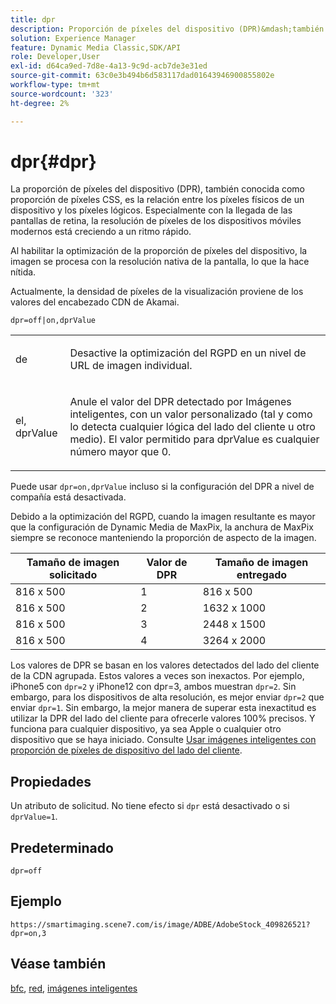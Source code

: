 ```yaml
---
title: dpr
description: Proporción de píxeles del dispositivo (DPR)&mdash;también conocido como proporción de píxeles CSS&mdash;es la relación entre los píxeles físicos y los píxeles lógicos de un dispositivo.
solution: Experience Manager
feature: Dynamic Media Classic,SDK/API
role: Developer,User
exl-id: d64ca9ed-7d8e-4a13-9c9d-acb7de3e31ed
source-git-commit: 63c0e3b494b6d583117dad01643946900855802e
workflow-type: tm+mt
source-wordcount: '323'
ht-degree: 2%

---
```


# dpr{#dpr}

La proporción de píxeles del dispositivo (DPR), también conocida como proporción de píxeles CSS, es la relación entre los píxeles físicos de un dispositivo y los píxeles lógicos. Especialmente con la llegada de las pantallas de retina, la resolución de píxeles de los dispositivos móviles modernos está creciendo a un ritmo rápido.

Al habilitar la optimización de la proporción de píxeles del dispositivo, la imagen se procesa con la resolución nativa de la pantalla, lo que la hace nítida.

Actualmente, la densidad de píxeles de la visualización proviene de los valores del encabezado CDN de Akamai.

`dpr=off|on,dprValue`

<table id="simpletable_4CB26F72A56D4515B767C303F8E8A1CF"> 
 <tr class="strow"> 
  <td class="stentry"> <p> <span class="codeph"> <span class="varname"> de </span> </span> </p> </td> 
  <td class="stentry"> <p>Desactive la optimización del RGPD en un nivel de URL de imagen individual. </p> </td> 
 </tr> 
 <tr class="strow"> 
  <td class="stentry"> <p> <span class="codeph"> <span class="varname"> el, dprValue </span> </span> </p> </td> 
  <td class="stentry"> <p>Anule el valor del DPR detectado por Imágenes inteligentes, con un valor personalizado (tal y como lo detecta cualquier lógica del lado del cliente u otro medio). El valor permitido para dprValue es cualquier número mayor que 0. </p> </td> 
 </tr> 
</table>


Puede usar `dpr=on,dprValue` incluso si la configuración del DPR a nivel de compañía está desactivada.

Debido a la optimización del RGPD, cuando la imagen resultante es mayor que la configuración de Dynamic Media de MaxPix, la anchura de MaxPix siempre se reconoce manteniendo la proporción de aspecto de la imagen.

| Tamaño de imagen solicitado | Valor de DPR | Tamaño de imagen entregado |
|-|-|-|
| 816 x 500 | 1 | 816 x 500 |
| 816 x 500 | 2 | 1632 x 1000 |
| 816 x 500 | 3 | 2448 x 1500 |
| 816 x 500 | 4 | 3264 x 2000 |

Los valores de DPR se basan en los valores detectados del lado del cliente de la CDN agrupada. Estos valores a veces son inexactos. Por ejemplo, iPhone5 con `dpr=2` y iPhone12 con dpr=3, ambos muestran `dpr=2`. Sin embargo, para los dispositivos de alta resolución, es mejor enviar `dpr=2` que enviar `dpr=1`. Sin embargo, la mejor manera de superar esta inexactitud es utilizar la DPR del lado del cliente para ofrecerle valores 100% precisos. Y funciona para cualquier dispositivo, ya sea Apple o cualquier otro dispositivo que se haya iniciado. Consulte [Usar imágenes inteligentes con proporción de píxeles de dispositivo del lado del cliente](https://experienceleague.adobe.com/docs/experience-manager-cloud-service/content/assets/dynamicmedia/client-side-dpr.html?lang=en).

## Propiedades

Un atributo de solicitud. No tiene efecto si `dpr` está desactivado o si `dprValue=1`.

## Predeterminado

`dpr=off`


## Ejemplo

`https://smartimaging.scene7.com/is/image/ADBE/AdobeStock_409826521?dpr=on,3`


## Véase también

[bfc](/help/aem-is-ir-api/is-api/http-ref/image-serving-api-ref/c-http-protocol-reference/c-command-reference/r-bfc.md), [red](/help/aem-is-ir-api/is-api/http-ref/image-serving-api-ref/c-http-protocol-reference/c-command-reference/r-network.md), [imágenes inteligentes](https://experienceleague.adobe.com/docs/experience-manager-cloud-service/content/assets/dynamicmedia/imaging-faq.html?lang=en)
